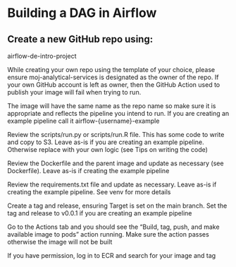 # Building a DAG in Airflow #

## Create a new GitHub repo using: ##

airflow-de-intro-project

While creating your own repo using the template of your choice, please ensure moj-analytical-services is designated as the owner of the repo. If your own GitHub account is left as owner, then the GitHub Action used to publish your image will fail when trying to run.

The image will have the same name as the repo name so make sure it is appropriate and reflects the pipeline you intend to run. If you are creating an example pipeline call it airflow-{username}-example

Review the scripts/run.py or scripts/run.R file. This has some code to write and copy to S3. Leave as-is if you are creating an example pipeline. Otherwise replace with your own logic (see Tips on writing the code)

Review the Dockerfile and the parent image and update as necessary (see Dockerfile). Leave as-is if creating the example pipeline

Review the requirements.txt file and update as necessary. Leave as-is if creating the example pipeline. See venv for more details

Create a tag and release, ensuring Target is set on the main branch. Set the tag and release to v0.0.1 if you are creating an example pipeline

Go to the Actions tab and you should see the “Build, tag, push, and make available image to pods” action running. Make sure the action passes otherwise the image will not be built

If you have permission, log in to ECR and search for your image and tag
